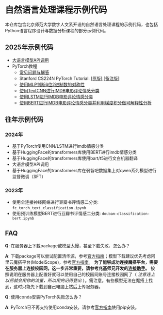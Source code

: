 # 自然语言处理课程示例代码

本仓库包含北京师范大学数字人文系开设的自然语言处理课程的示例代码，也包括Python语言程序设计与数据分析课程的部分示例代码。

## 2025年示例代码

- [大语言模型API调用](llm-api/)
- PyTorch教程
  - [常见问题与解答](torch-memo/)
  - Stanford CS224N PyTorch Tutorial: [[原版]](torch-memo/SP_24_CS224N_PyTorch_Tutorial.ipynb),[[备注版]](notebook/Revised_SP_24_CS224N_PyTorch_Tutorial.ipynb)
  - [使用MLP判断6位2进制数的对称性](notebook/detect_symmetry_mlp.ipynb)
  - [使用TextCNN进行IMDB电影评论情感分类](notebook/SP2025_TEXT_CLS_CNN.ipynb)
  - [使用LSTM进行IMDB电影评论情感分类](notebook/SP25_LSTM_huggingface.ipynb)
  - [使用BERT进行IMDB电影评论情感分类并利用梯度积分做可解释性分析](notebook/SP25_imdb_bert_huggingface.ipynb)

## 往年示例代码

### 2024年

- 基于PyTorch使用CNN/LSTM进行imdb情感分类
- 基于HuggingFace的transformers库使用BERT进行imdb情感分类
- 基于HuggingFace的transformers库使用bart/t5进行文白机器翻译
- 大语言模型API调用
- 基于HuggingFace的transformers库在弱智吧数据集上对qwen系列模型进行监督微调（SFT）

### 2023年

- 使用全连接神经网络进行豆瓣书评情感二分类: `fc_torch_text_classification.ipynb`
- 使用预训练模型BERT进行豆瓣书评情感二分类: `douban-classification-bert.ipynb`


## FAQ

**Q**: 在服务器上下载package或模型太慢，甚至下载失败，怎么办？

**A**: 下载package可以尝试配置清华源，参考[官方指南](https://mirrors.tuna.tsinghua.edu.cn/help/pypi/)；模型下载建议优先考虑阿里云魔搭平台(ModelScope)，参考[官方指南](https://modelscope.cn/docs/models/download)。 **为了能够成功连接魔搭平台，需要在服务器上连接校园网，这一步非常重要，请参考兆基师兄开发的[连接助手](https://github.com/frederick-wang/bnu-cernet-cli)。** 按照说明在服务器上配置好就可以使用自己的校园网账号连接校园网了（ *注意连上以后就会用你的流量，所以用完记得登出* ）。需注意，有些模型无法在魔搭上找到，这时只能先下载到自己电脑上然后上传服务器。

**Q**: 使用conda安装PyTorch失败怎么办？

**A**: PyTorch已不再支持使用conda安装，请参考[官方指南](https://pytorch.org/get-started/locally/)使用pip安装。